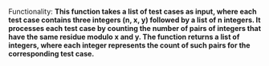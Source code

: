Functionality: **This function takes a list of test cases as input, where each test case contains three integers (n, x, y) followed by a list of n integers. It processes each test case by counting the number of pairs of integers that have the same residue modulo x and y. The function returns a list of integers, where each integer represents the count of such pairs for the corresponding test case.**